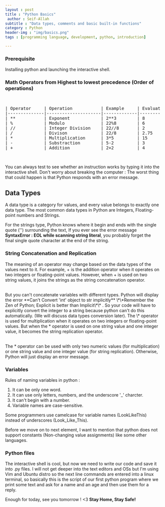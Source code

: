```yaml
---
layout : post
title : "Python Basics"
 author : Seif-Allah
subtitle : "Data types, comments and basic built-in functions"
category : Python
header-img : "img/basics.png"
tags : [programming language, development, python, introduction]

---
```

### Prerequisite 
Installing python and launching the interactive shell. 

### Math Operators from Highest to lowest precedence (Order of operations) 
<br>
<pre>
| Operator     | Operation           | Example     | Evaluates to |
|--------------|---------------------|-------------|--------------|
| **           | Exponent            | 2**3        | 8            |
| %            | Modulo              | 22%8        | 6            |
| //           | Integer Division    | 22//8       | 2            |
| /            | Divison             | 22/8        | 2.75         |
| *            | Multiplication      | 3*5         | 15           |
| -            | Substraction        | 5-2         | 3            |
| +            | Addition            | 2+2         | 4            |
</pre>
<br>
<script src="https://gist.github.com/pu71n/26de843a4890f21fb601671c040652cf.js"></script>

You can always test to see whether an instruction works by typing it into the interactive shell. Don't worry about breaking the computer : The worst thing that could happen is that Python responds with an error message.

## Data Types

A data type is a category for values, and every value belongs to exactly one data type. The most common data types in Python are Integers, Floating-point numbers and Strings. 


For the strings type, Python knows where it begin and ends with the single quote ('') surrounding the text, If you ever see the error message **SyntaxError : EOL while scanning string literal**, you probably forget the final single quote character at the end of the string. 

### String Concatenation and Replication
The meaning of an operator may change based on the data types of the values next to it. For example, + is the addition operator when it operates on two integers or floating-point values. However, when + is used on two string values, it joins the strings as the string concatenation operator.
<br>
<script src="https://gist.github.com/pu71n/bf092368bcb696a290d690b1b8647531.js"></script>
<br>
But you can't concatenate variables with different types. Python will display the error **Can't Convert 'int' object to str implicitly** \*\*Remember the Zen of Python; Explicit is better than Implicit\*\* . So your code will have to explicitly convert the integer to a string because python can't do this automatically. (We will discuss data types conversion later). 
The \* operator is used for multiplication when it operates on two integers or floating-point values. But when the * operator is used on one string value and one integer value, it becomes the string replication operator.

<br>
<script src="https://gist.github.com/pu71n/84960f7c6cc2c85ea425bca8a825d3fb.js"></script>
<br>

The * operator can be used with only two numeric values (for multiplication) or one string value and one integer value (for string replication). Otherwise, Python will just display an error message.

### Variables 
Rules of naming variables in python : 
1. It can be only one word.
2. It can use only letters, numbers, and the underscore '_' charcter.
3. It can't begin with a number. 
4. Variable names are case-sensitive.

Some programmers use camelcase for variable names (LookLikeThis) instead of underscores (Look_Like_This).

Before we move on to next element, I want to mention that python does not support constants (Non-changing value assignments) like some other languages. 

### Python files 
The interactive shell is cool, but now we need to write our code and save it into .py files. I will not get deeper into the text editors and OSs but I'm using Vim and Ubuntu distro so the next line commands are entered into a linux terminal, so basically this is the script of our first python program where we print some text and ask for a name and an age and then use them for a reply. 

<script src="https://gist.github.com/pu71n/638ed3bbf0deccd41f330a7df3b67576.js"></script>

Enough for today, see you tomorrow ! <3 
**Stay Home, Stay Safe!**
